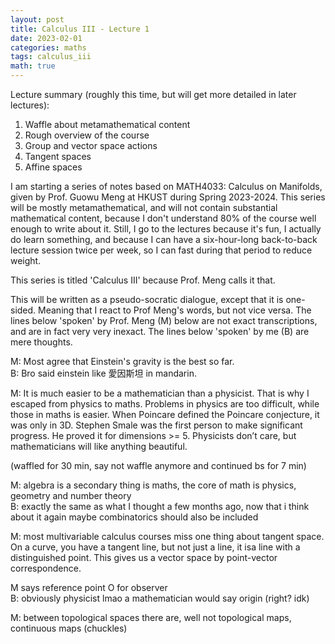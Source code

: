 ```yaml
---
layout: post
title: Calculus III - Lecture 1
date: 2023-02-01
categories: maths
tags: calculus_iii
math: true
---
```


Lecture summary (roughly this time, but will get more detailed in later lectures):
1. Waffle about metamathematical content
2. Rough overview of the course
2. Group and vector space actions
2. Tangent spaces
2. Affine spaces

I am starting a series of notes based on MATH4033: Calculus on Manifolds, given by Prof. Guowu Meng at HKUST during Spring 2023-2024. This series will be mostly metamathematical, and will not contain substantial mathematical content, because I don't understand 80% of the course well enough to write about it. Still, I go to the lectures because it's fun, I actually do learn something, and because I can have a six-hour-long back-to-back lecture session twice per week, so I can fast during that period to reduce weight. 

This series is titled 'Calculus III' because Prof. Meng calls it that. 

This will be written as a pseudo-socratic dialogue, except that it is one-sided. Meaning that I react to Prof Meng's words, but not vice versa. The lines below 'spoken' by Prof. Meng (M) below are not exact transcriptions, and are in fact very very inexact. The lines below 'spoken' by me (B) are mere thoughts.

M: Most agree that Einstein's gravity is the best so far. \
B: Bro said einstein like 愛因斯坦 in mandarin.

M: It is much easier to be a mathematician than a physicist. That is why I escaped from physics to maths. Problems in physics are too difficult, while those in maths is easier. When Poincare defined the Poincare conjecture, it was only in 3D. Stephen Smale was the first person to make significant progress. He proved it for dimensions >= 5.  Physicists don’t care, but mathematicians will like anything beautiful.

(waffled for 30 min, say not waffle anymore and continued bs for 7 min)

M: algebra is a secondary thing is maths, the core of math is physics, geometry and number theory \
B: exactly the same as what I thought a few months ago, now that i think about it again maybe combinatorics should also be included

M: most multivariable calculus courses miss one thing about tangent space. On a curve, you have a tangent line, but not just a line, it isa line with a distinguished point. This gives us a vector space by point-vector correspondence.

M says reference point O for observer \
B: obviously physicist lmao a mathematician would say origin (right? idk)

M: between topological spaces there are, well not topological maps, continuous maps (chuckles)


